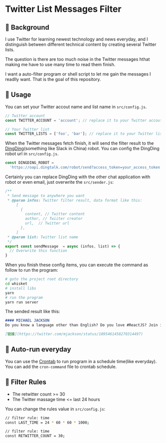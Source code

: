 # Twitter List Messages Filter

## 🤔 Background

I use Twitter for learning newest technology and news everyday, and I distinguish between different technical content by creating several Twitter lists.

The question is there are too much noise in the Twitter messages hthat making me have to use many time to read them finish.

I want a auto-filter program or shell script to let me gain the messages I readlly want. That is the goal of this repository.


## 🏇 Usage

You can set your Twitter accout name and list name in `src/config.js`.

```js
// Twitter account
const TWITTER_ACCOUNT = 'account'; // replace it to your Twitter accout

// Your Twitter list
const TWITTER_LISTS = ['foo', 'bar']; // replace it to your Twitter list
```

When the Twitter messages fetch finish, it will send the filter result to the [DingDing](https://www.dingtalk.com/)(something like Slack in China) robot. You can config the DingDing robot url in `src/config.js`.

```js
const DINGDING_ROBOT =
  'https://oapi.dingtalk.com/robot/send?access_token=your_access_token';
```

Certainly you can replace DingDing with the other chat application with robot or even email, just overwrite the `src/sender.js`:

```js
/**
 * Send message to anywhere you want
 * @param infos: Twitter filter result, data format like this:
     [
       {
         content, // Twitter content
         author, // Twiiter creator
         url,  // Twitter url
       },
     ]
 * @param list: Twitter list name
 */
export const sendMessage  = async (infos, list) => {
  // Overwrite this function
}
```

When you finish these config items, you can execute the command as follow to run the program:

```sh
# goto the project root directory
cd whisket
# install libs
yarn
# run the program
yarn run server
```

The sended result like this:

```markdown
#### MICHAEL JACKSON
Do you know a language other than English? Do you love #ReactJS? Join in the translation of the React website into your language! https://www.isreacttranslatedyet.com/

[链接](https://twitter.com/mjackson/status/1095461458270314497)
```

## 🏓 Auto-run everyday

You can use the [Crontab](https://en.wikipedia.org/wiki/Cron) to run program in a schedule time(like everyday). You can add the `cron-command` file to crontab schedule.


## 📒 Filter Rules

* The retwitter count >= 30
* The Twitter massage time <= last 24 hours

You can change the rules value in `src/config.js`:

```sh
// filter rule: time
const LAST_TIME = 24 * 60 * 60 * 1000;

// filter rule: time
const RETWITTER_COUNT = 30;
```
